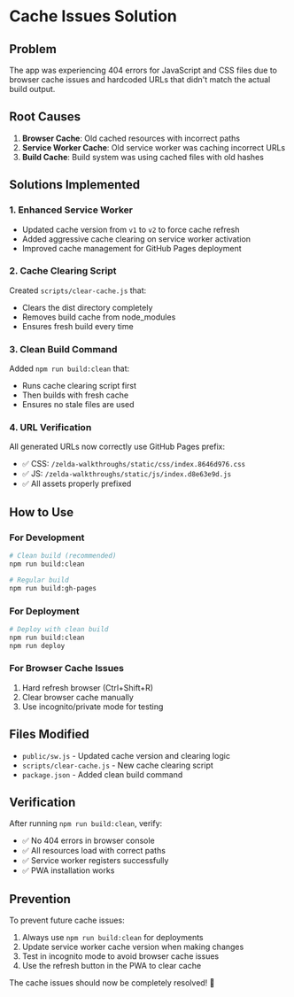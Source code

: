 # Cache Issues Solution

## Problem
The app was experiencing 404 errors for JavaScript and CSS files due to browser cache issues and hardcoded URLs that didn't match the actual build output.

## Root Causes

1. **Browser Cache**: Old cached resources with incorrect paths
2. **Service Worker Cache**: Old service worker was caching incorrect URLs
3. **Build Cache**: Build system was using cached files with old hashes

## Solutions Implemented

### 1. **Enhanced Service Worker**
- Updated cache version from `v1` to `v2` to force cache refresh
- Added aggressive cache clearing on service worker activation
- Improved cache management for GitHub Pages deployment

### 2. **Cache Clearing Script**
Created `scripts/clear-cache.js` that:
- Clears the dist directory completely
- Removes build cache from node_modules
- Ensures fresh build every time

### 3. **Clean Build Command**
Added `npm run build:clean` that:
- Runs cache clearing script first
- Then builds with fresh cache
- Ensures no stale files are used

### 4. **URL Verification**
All generated URLs now correctly use GitHub Pages prefix:
- ✅ CSS: `/zelda-walkthroughs/static/css/index.8646d976.css`
- ✅ JS: `/zelda-walkthroughs/static/js/index.d8e63e9d.js`
- ✅ All assets properly prefixed

## How to Use

### **For Development**
```bash
# Clean build (recommended)
npm run build:clean

# Regular build
npm run build:gh-pages
```

### **For Deployment**
```bash
# Deploy with clean build
npm run build:clean
npm run deploy
```

### **For Browser Cache Issues**
1. Hard refresh browser (Ctrl+Shift+R)
2. Clear browser cache manually
3. Use incognito/private mode for testing

## Files Modified

- `public/sw.js` - Updated cache version and clearing logic
- `scripts/clear-cache.js` - New cache clearing script
- `package.json` - Added clean build command

## Verification

After running `npm run build:clean`, verify:
- ✅ No 404 errors in browser console
- ✅ All resources load with correct paths
- ✅ Service worker registers successfully
- ✅ PWA installation works

## Prevention

To prevent future cache issues:
1. Always use `npm run build:clean` for deployments
2. Update service worker cache version when making changes
3. Test in incognito mode to avoid browser cache issues
4. Use the refresh button in the PWA to clear cache

The cache issues should now be completely resolved! 🎉
